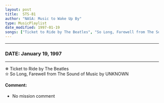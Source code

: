 ```yaml
---
layout: post
title:  STS-81
author: "NASA: Music to Wake Up By"
type: MusicPlaylist
date_modified: 1997-01-19
songs: ["Ticket to Ride by The Beatles", "So Long, Farewell from The Sound of Music by UNKNOWN"]
---
```


----
### DATE: January 19, 1997
----
✵ Ticket to Ride by The Beatles  &nbsp;<br />
✫ So Long, Farewell from The Sound of Music by UNKNOWN

#### Comment:
* No mission comment



<br/>
<center>
	<a target="_blank"
	   href="https://twitter.com/intent/tweet?hashtags=Space,NASA,Playlist,NASAWakeupCalls,SpaceProgram&text={{ page.author}}, '{{ page.songs.first }}' {{ page.title }}, {{ page.date | date: '%B %d, %Y' }}. {{ site.url }}{{ page.url }} @nasawakeupcalls">
	   <i class="fab fa-twitter" alt="Tweet this page" style="font-size: 1.3em;"></i>
	</a>
	&nbsp; 	<i class="fas fa-user-astronaut" style="font-size: 1.5em;"></i> &nbsp;
    <a type="amzn" search="'Ticket to Ride by The Beatles' or 'So Long, Farewell from The Sound of Music by UNKNOWN'" category="popular music">
        <i class="fab fa-amazon" style="font-size: 1.3em;"></i>
    </a>
</center>
